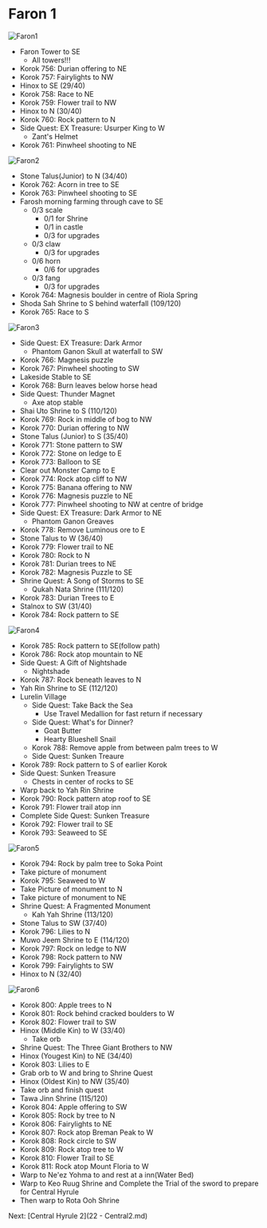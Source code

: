 # Faron 1

![Faron1](images/Faron1.PNG)

* Faron Tower to SE
  * All towers!!!
* Korok 756: Durian offering to NE
* Korok 757: Fairylights to NW
* Hinox to SE (29/40)
* Korok 758: Race to NE
* Korok 759: Flower trail to NW
* Hinox to N (30/40)
* Korok 760: Rock pattern to N
* Side Quest: EX Treasure: Usurper King to W
  * Zant's Helmet
* Korok 761: Pinwheel shooting to NE

![Faron2](images/Faron2.PNG)

* Stone Talus(Junior) to N (34/40)
* Korok 762: Acorn in tree to SE
* Korok 763: Pinwheel shooting to SE
* Farosh morning farming through cave to SE
  * 0/3 scale
    * 0/1 for Shrine
    * 0/1 in castle
    * 0/3 for upgrades
  * 0/3 claw
    * 0/3 for upgrades
  * 0/6 horn
    * 0/6 for upgrades
  * 0/3 fang
    * 0/3 for upgrades
* Korok 764: Magnesis boulder in centre of Riola Spring
* Shoda Sah Shrine to S behind waterfall (109/120)
* Korok 765: Race to S

![Faron3](images/Faron3.PNG)

* Side Quest: EX Treasure: Dark Armor
  * Phantom Ganon Skull at waterfall to SW
* Korok 766: Magnesis puzzle
* Korok 767: Pinwheel shooting to SW
* Lakeside Stable to SE
* Korok 768: Burn leaves below horse head
* Side Quest: Thunder Magnet
  * Axe atop stable
* Shai Uto Shrine to S (110/120)
* Korok 769: Rock in middle of bog to NW
* Korok 770: Durian offering to NW
* Stone Talus (Junior) to S (35/40)
* Korok 771: Stone pattern to SW
* Korok 772: Stone on ledge to E
* Korok 773: Balloon to SE
* Clear out Monster Camp to E
* Korok 774: Rock atop cliff to NW
* Korok 775: Banana offering to NW
* Korok 776: Magnesis puzzle to NE
* Korok 777: Pinwheel shooting to NW at centre of bridge
* Side Quest: EX Treasure: Dark Armor to NE
  * Phantom Ganon Greaves
* Korok 778: Remove Luminous ore to E
* Stone Talus to W (36/40)
* Korok 779: Flower trail to NE
* Korok 780: Rock to N
* Korok 781: Durian trees to NE
* Korok 782: Magnesis Puzzle to SE
* Shrine Quest: A Song of Storms to SE
  * Qukah Nata Shrine (111/120)
* Korok 783: Durian Trees to E
* Stalnox to SW (31/40)
* Korok 784: Rock pattern to SE

![Faron4](images/Faron4.PNG)

* Korok 785: Rock pattern to SE(follow path)
* Korok 786: Rock atop mountain to NE
* Side Quest: A Gift of Nightshade
  * Nightshade
* Korok 787: Rock beneath leaves to N
* Yah Rin Shrine to SE (112/120)
* Lurelin Village
  * Side Quest: Take Back the Sea
    * Use Travel Medallion for fast return if necessary
  * Side Quest: What's for Dinner?
    * Goat Butter
    * Hearty Blueshell Snail
  * Korok 788: Remove apple from between palm trees to W
  * Side Quest: Sunken Treaure
* Korok 789: Rock pattern to S of earlier Korok
* Side Quest: Sunken Treasure
  * Chests in center of rocks to SE
* Warp back to Yah Rin Shrine
* Korok 790: Rock pattern atop roof to SE
* Korok 791: Flower trail atop inn
* Complete Side Quest: Sunken Treasure
* Korok 792: Flower trail to SE
* Korok 793: Seaweed to SE

![Faron5](images/Faron5.PNG)

* Korok 794: Rock by palm tree to Soka Point
* Take picture of monument
* Korok 795: Seaweed to W
* Take Picture of monument to N
* Take picture of monument to NE
* Shrine Quest: A Fragmented Monument
  * Kah Yah Shrine (113/120)
* Stone Talus to SW (37/40)
* Korok 796: Lilies to N
* Muwo Jeem Shrine to E (114/120)
* Korok 797: Rock on ledge to NW
* Korok 798: Rock pattern to NW
* Korok 799: Fairylights to SW
* Hinox to N (32/40)

![Faron6](images/Faron6.PNG)

* Korok 800: Apple trees to N
* Korok 801: Rock behind cracked boulders to W
* Korok 802: Flower trail to SW
* Hinox (Middle Kin) to W (33/40)
  * Take orb
* Shrine Quest: The Three Giant Brothers to NW
* Hinox (Yougest Kin) to NE (34/40)
* Korok 803: Lilies to E
* Grab orb to W and bring to Shrine Quest
* Hinox (Oldest Kin) to NW (35/40)
* Take orb and finish quest
* Tawa Jinn Shrine (115/120)
* Korok 804: Apple offering to SW
* Korok 805: Rock by tree to N
* Korok 806: Fairylights to NE
* Korok 807: Rock atop Breman Peak to W
* Korok 808: Rock circle to SW
* Korok 809: Rock atop tree to W
* Korok 810: Flower Trail to SE
* Korok 811: Rock atop Mount Floria to W
* Warp to Ne'ez Yohma to and rest at a inn(Water Bed)
* Warp to Keo Ruug Shrine and Complete the Trial of the sword to prepare for Central Hyrule
* Then warp to Rota Ooh Shrine

Next: [Central Hyrule 2](22 - Central2.md)
